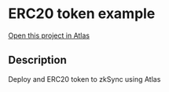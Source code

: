 # ERC20 token example 

[Open this project in Atlas](https://app.atlaszk.com/projects?template=https://github.com/uF4No/zksync-erc20&open=/contracts/MyToken.sol&&chainId=300)

## Description

Deploy and ERC20 token to zkSync using Atlas
